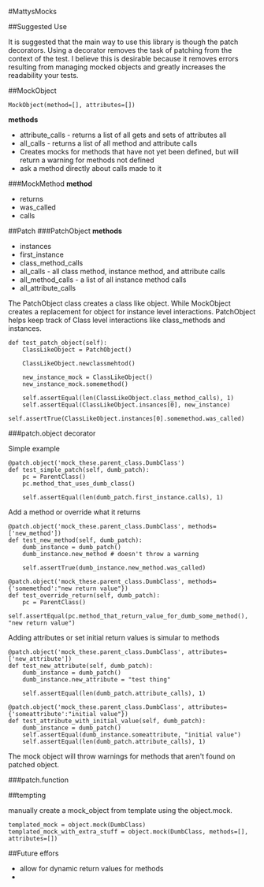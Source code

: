 #MattysMocks

##Suggested Use

It is suggested that the main way to use this library is though the patch decorators.  Using a decorator removes the task of patching from the context of the test.  I believe this is desirable because it removes errors resulting from managing mocked objects and greatly increases the readability your tests.  
 

##MockObject 

    MockObject(method=[], attributes=[])

__methods__
    
* attribute_calls - returns a list of all gets and sets of attributes all
* all_calls - returns a list of all method and attribute calls
* Creates mocks for methods that have not yet been defined, but will return a warning for methods not defined
* ask a method directly about calls made to it

###MockMethod
__method__

* returns
* was_called
* calls

##Patch
###PatchObject
__methods__

* instances
* first_instance
* class_method_calls
* all_calls - all class method, instance method, and attribute calls
* all_method_calls - a list of all instance method calls
* all_attribute_calls




The PatchObject class creates a class like object.  While MockObject creates a replacement for object for instance level interactions.  PatchObject helps keep track of Class level interactions like class_methods and instances.   

    def test_patch_object(self):
        ClassLikeObject = PatchObject()
        
        ClassLikeObject.newclassmehtod()
        
        new_instance_mock = ClassLikeObject()
        new_instance_mock.somemethod()
        
        self.assertEqual(len(ClassLikeObject.class_method_calls), 1)
        self.assertEqual(ClassLikeObject.insances[0], new_instance)
        self.assertTrue(ClassLikeObject.instances[0].somemethod.was_called)
        
###patch.object decorator


Simple example 

    @patch.object('mock_these.parent_class.DumbClass')
    def test_simple_patch(self, dumb_patch):
        pc = ParentClass()
        pc.method_that_uses_dumb_class()
        
        self.assertEqual(len(dumb_patch.first_instance.calls), 1)
        
Add a method or override what it returns

    @patch.object('mock_these.parent_class.DumbClass', methods=['new_method'])
    def test_new_method(self, dumb_patch):
        dumb_instance = dumb_patch()
        dumb_instance.new_method # doesn't throw a warning
       
        self.assertTrue(dumb_instance.new_method.was_called)
        
    @patch.object('mock_these.parent_class.DumbClass', methods={'somemethod':"new return value"})
    def test_override_return(self, dumb_patch):
        pc = ParentClass()
        self.assertEqual(pc.method_that_return_value_for_dumb_some_method(), "new return value")

Adding attributes or set initial return values is simular to methods


    @patch.object('mock_these.parent_class.DumbClass', attributes=['new_attribute'])
    def test_new_attribute(self, dumb_patch):
        dumb_instance = dumb_patch()
        dumb_instance.new_attribute = "test thing" 
       
        self.assertEqual(len(dumb_patch.attribute_calls), 1)
        
    @patch.object('mock_these.parent_class.DumbClass', attributes={'someattribute':"initial value"})
    def test_attribute_with_initial_value(self, dumb_patch):
        dumb_instance = dumb_patch() 
        self.assertEqual(dumb_instance.someattribute, "initial value")
        self.assertEqual(len(dumb_patch.attribute_calls), 1)

The mock object will throw warnings for methods that aren't found on patched object.

        
###patch.function

    

##tempting
   
manually create a mock_object from template using the object.mock.
   
    templated_mock = object.mock(DumbClass)
    templated_mock_with_extra_stuff = object.mock(DumbClass, methods=[], attributes=[])
    
    
##Future effors
* allow for dynamic return values for methods
* 